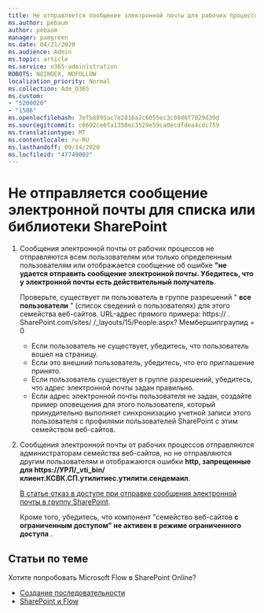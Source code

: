 ```yaml
---
title: Не отправляется сообщение электронной почты для рабочих процессов
ms.author: pebaum
author: pebaum
manager: pamgreen
ms.date: 04/21/2020
ms.audience: Admin
ms.topic: article
ms.service: o365-administration
ROBOTS: NOINDEX, NOFOLLOW
localization_priority: Normal
ms.collection: Adm_O365
ms.custom:
- "5200020"
- "1586"
ms.openlocfilehash: 7efb8895ac7e2816a2c6055ec3c08d6f7029d39d
ms.sourcegitcommit: c6692ce0fa1358ec3529e59ca0ecdfdea4cdc759
ms.translationtype: MT
ms.contentlocale: ru-RU
ms.lasthandoff: 09/14/2020
ms.locfileid: "47749002"
---
```

# <a name="workflow-email-is-not-being-sent-for-a-sharepoint-list-or-library"></a>Не отправляется сообщение электронной почты для списка или библиотеки SharePoint

1. Сообщения электронной почты от рабочих процессов не отправляются всем пользователям или только определенным пользователям или отображается сообщение об ошибке **"не удается отправить сообщение электронной почты. Убедитесь, что у электронной почты есть действительный получатель**.

    Проверьте, существует ли пользователь в группе разрешений " **все пользователи** " (список сведений о пользователях) для этого семейства веб-сайтов.  URL-адрес прямого примера: https:// <tenant> . SharePoint.com/sites/ <sitename> /_layouts/15/People.aspx? Мембершипграупид = 0

    - Если пользователь не существует, убедитесь, что пользователь вошел на страницу. 
    - Если это внешний пользователь, убедитесь, что его приглашение принято.
    - Если пользователь существует в группе разрешений, убедитесь, что адрес электронной почты задан правильно.
    - Если адрес электронной почты пользователя не задан, создайте пример оповещения для этого пользователя, который принудительно выполняет синхронизацию учетной записи этого пользователя с профилями пользователей SharePoint с этим семейством веб-сайтов.
 
2. Сообщения электронной почты от рабочих процессов отправляются администраторам семейства веб-сайтов, но не отправляются другим пользователям и отображаются ошибки **http, запрещенные для <span>https:</span>//УРЛ/_vti_bin/клиент.КСВК.СП.утилитиес.утилити.сендемаил**.
 

    [В статье отказ в доступе при отправке сообщения электронной почты в группу SharePoint](https://docs.microsoft.com/sharepoint/support/sharing-and-permissions/access-denied-when-send-an-email-to-groups).

    Кроме того, убедитесь, что компонент "семейство веб-сайтов **с ограниченным доступом" не активен в режиме ограниченного доступа** .


## <a name="related-topics"></a>Статьи по теме
Хотите попробовать Microsoft Flow в SharePoint Online?
- [Создание последовательности](https://support.office.com/article/Create-a-flow-for-a-list-or-library-in-SharePoint-Online-or-OneDrive-for-Business-a9c3e03b-0654-46af-a254-20252e580d01) 
- [SharePoint и Flow](https://flow.microsoft.com/blog/sharepoint-and-flow/) 


